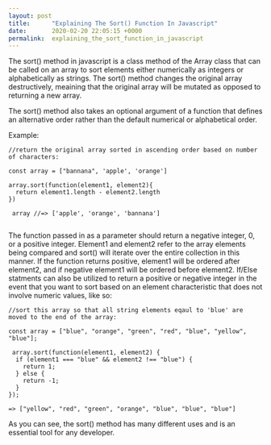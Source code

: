 ```yaml
---
layout: post
title:      "Explaining The Sort() Function In Javascript"
date:       2020-02-20 22:05:15 +0000
permalink:  explaining_the_sort_function_in_javascript
---
```


The sort() method in javascript is a class method of the Array class that can be called on an array to sort elements either numerically as integers or alphabetically as strings. The sort() method changes the original array destructively, meaining that the original array will be mutated as opposed to returning a new array. 

The sort() method also takes an optional argument of a function that defines an alternative order rather than the default numerical or alphabetical order.

Example:

```
//return the original array sorted in ascending order based on number of characters:

const array = ["bannana", 'apple', 'orange']

array.sort(function(element1, element2){
  return element1.length - element2.length
})

 array //=> ['apple', 'orange', 'bannana']


```







The function passed in as a parameter should return a negative integer, 0, or a positive integer. Element1 and element2 refer to the array elements being compared and sort() will iterate over the entire collection in this manner. If the function returns positive, element1 will be ordered after element2, and if negative element1 will be ordered before element2. If/Else statments can also be utilized to return a positive or negative integer in the event that you want to sort based on  an element characteristic that does not involve numeric values, like so:

```
//sort this array so that all string elements eqaul to 'blue' are moved to the end of the array: 

const array = ["blue", "orange", "green", "red", "blue", "yellow", "blue"];

 array.sort(function(element1, element2) {
  if (element1 === "blue" && element2 !== "blue") {
    return 1;
  } else {
    return -1;
  }
});

=> ["yellow", "red", "green", "orange", "blue", "blue", "blue"]
```

As you can see, the sort() method has many different uses and is an essential tool for any developer.




